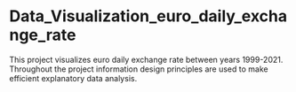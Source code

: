 # Data_Visualization_euro_daily_exchange_rate

This project visualizes euro daily exchange rate between years 1999-2021. Throughout the project information design principles are used to make efficient explanatory data analysis.
